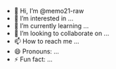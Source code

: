 - 👋 Hi, I’m @memo21-raw
- 👀 I’m interested in ...
- 🌱 I’m currently learning ...
- 💞️ I’m looking to collaborate on ...
- 📫 How to reach me ...
- 😄 Pronouns: ...
- ⚡ Fun fact: ...

<!---
memo21-raw/memo21-raw is a ✨ special ✨ repository because its `README.md` (this file) appears on your GitHub profile.
You can click the Preview link to take a look at your changes.
--->
